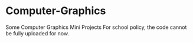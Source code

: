 # Computer-Graphics
Some Computer Graphics Mini Projects
For school policy, the code cannot be fully uploaded for now.
